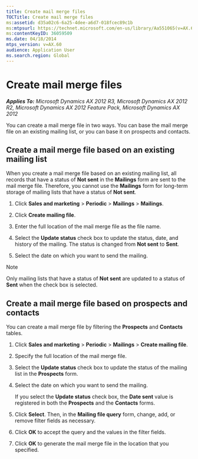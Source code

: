 ```yaml
---
title: Create mail merge files
TOCTitle: Create mail merge files
ms:assetid: d35a02c6-6a25-4dee-a6d7-018fcec89c1b
ms:mtpsurl: https://technet.microsoft.com/en-us/library/Aa551065(v=AX.60)
ms:contentKeyID: 36059509
ms.date: 04/18/2014
mtps_version: v=AX.60
audience: Application User
ms.search.region: Global
---
```


# Create mail merge files 


_**Applies To:** Microsoft Dynamics AX 2012 R3, Microsoft Dynamics AX 2012 R2, Microsoft Dynamics AX 2012 Feature Pack, Microsoft Dynamics AX 2012_

You can create a mail merge file in two ways. You can base the mail merge file on an existing mailing list, or you can base it on prospects and contacts.

## Create a mail merge file based on an existing mailing list

When you create a mail merge file based on an existing mailing list, all records that have a status of **Not sent** in the **Mailings** form are sent to the mail merge file. Therefore, you cannot use the **Mailings** form for long-term storage of mailing lists that have a status of **Not sent**.

1.  Click **Sales and marketing** \> **Periodic** \> **Mailings** \> **Mailings**.

2.  Click **Create mailing file**.

3.  Enter the full location of the mail merge file as the file name.

4.  Select the **Update status** check box to update the status, date, and history of the mailing. The status is changed from **Not sent** to **Sent**.

5.  Select the date on which you want to send the mailing.


> [!NOTE]
> <P>Only mailing lists that have a status of <STRONG>Not sent</STRONG> are updated to a status of <STRONG>Sent</STRONG> when the check box is selected.</P>



## Create a mail merge file based on prospects and contacts

You can create a mail merge file by filtering the **Prospects** and **Contacts** tables.

1.  Click **Sales and marketing** \> **Periodic** \> **Mailings** \> **Create mailing file**.

2.  Specify the full location of the mail merge file.

3.  Select the **Update status** check box to update the status of the mailing list in the **Prospects** form.

4.  Select the date on which you want to send the mailing.
    
    If you select the **Update status** check box, the **Date sent** value is registered in both the **Prospects** and the **Contacts** forms.

5.  Click **Select**. Then, in the **Mailing file query** form, change, add, or remove filter fields as necessary.

6.  Click **OK** to accept the query and the values in the filter fields.

7.  Click **OK** to generate the mail merge file in the location that you specified.

  


